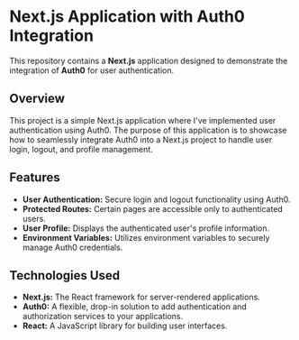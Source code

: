 # Next.js Application with Auth0 Integration

This repository contains a **Next.js** application designed to demonstrate the integration of **Auth0** for user authentication.

## Overview

This project is a simple Next.js application where I've implemented user authentication using Auth0. The purpose of this application is to showcase how to seamlessly integrate Auth0 into a Next.js project to handle user login, logout, and profile management.

## Features

- **User Authentication:** Secure login and logout functionality using Auth0.
- **Protected Routes:** Certain pages are accessible only to authenticated users.
- **User Profile:** Displays the authenticated user's profile information.
- **Environment Variables:** Utilizes environment variables to securely manage Auth0 credentials.

## Technologies Used

- **Next.js:** The React framework for server-rendered applications.
- **Auth0:** A flexible, drop-in solution to add authentication and authorization services to your applications.
- **React:** A JavaScript library for building user interfaces.